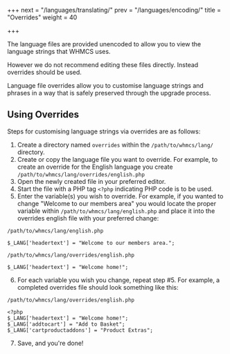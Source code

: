+++
next = "/languages/translating/"
prev = "/languages/encoding/"
title = "Overrides"
weight = 40

+++

The language files are provided unencoded to allow you to view the language strings that WHMCS uses.

However we do not recommend editing these files directly. Instead overrides should be used.

Language file overrides allow you to customise language strings and phrases in a way that is safely preserved through the upgrade process.

## Using Overrides

Steps for customising language strings via overrides are as follows:

1. Create a directory named `overrides` within the `/path/to/whmcs/lang/` directory.
2. Create or copy the language file you want to override. For example, to create an override for the English language you create `/path/to/whmcs/lang/overrides/english.php`
3. Open the newly created file in your preferred editor.
4. Start the file with a PHP tag `<?php` indicating PHP code is to be used.
5. Enter the variable(s) you wish to override. For example, if you wanted to change "Welcome to our members area" you would locate the proper variable within `/path/to/whmcs/lang/english.php` and place it into the overrides english file with your preferred change:

`/path/to/whmcs/lang/english.php`
```
$_LANG['headertext'] = "Welcome to our members area.";
```

`/path/to/whmcs/lang/overrides/english.php`
```
$_LANG['headertext'] = "Welcome home!";
```

6. For each variable you wish you change, repeat step #5. For example, a completed overrides file should look something like this:

`/path/to/whmcs/lang/overrides/english.php`
```
<?php
$_LANG['headertext'] = "Welcome home!";
$_LANG['addtocart'] = "Add to Basket";
$_LANG['cartproductaddons'] = "Product Extras";
```

7. Save, and you're done!
